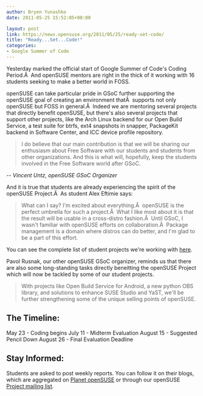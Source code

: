 ```yaml
---
author: Bryen Yunashko
date: 2011-05-25 15:52:05+00:00

layout: post
link: https://news.opensuse.org/2011/05/25/ready-set-code/
title: "Ready...Set...Code!"
categories:
- Google Summer of Code
---
```

Yesterday marked the official start of Google Summer of Code's Coding Period.Â  And openSUSE mentors are right in the thick of it working with 16 students seeking to make a better world in FOSS.

openSUSE can take particular pride in GSoC further supporting the openSUSE goal of creating an environment thatÂ  supports not only openSUSE but FOSS in general.Â  Indeed we are mentoring several projects that directly benefit openSUSE, but there's also several projects that support other projects, like the Arch Linux backend for our Open Build Service, a test suite for btrfs, ext4 snapshots in snapper, PackageKit backend in Software Center, and ICC device profile repository.<!-- more -->


<blockquote>I do believe that our main contribution is that we will be sharing our enthusiasm about Free Software with our students and students from other organizations. And this is what will, hopefully, keep the students involved in the Free Software world after GSoC.</blockquote>


_-- Vincent Untz, openSUSE GSoC Organizer_

And it is true that students are already experiencing the spirit of the openSUSE Project.Â  As student Alex Eftimie says:


<blockquote>What can I say? I'm excited about everything.Â  openSUSE is the perfect umbrella for such a project.Â  What I like most about it is that the result will be usable in a cross-distro fashion.Â  Until GSoC, I wasn't familiar with openSUSE efforts on collaboration.Â  Package management is a domain where distros can do better, and I'm glad to be a part of this effort.</blockquote>



You can see the complete list of student projects we're working with [here](http://lists.opensuse.org/opensuse-project/2011-04/msg00495.html).

Pavol Rusnak, our other openSUSE GSoC organizer, reminds us that there are also some long-standing tasks directly beneitting the openSUSE Project which will now be tackled by some of our student projects.


<blockquote>With projects like Open Build Service for Android, a new python OBS library, and solutions to enhance SUSE Studio and YaST, we'll be further strengthening some of the unique selling points of openSUSE.</blockquote>




## The Timeline:


May 23 - Coding begins
July 11 - Midterm Evaluation
August 15 - Suggested Pencil Down
August 26 - Final Evaluation Deadline


## Stay Informed:


Students are asked to post weekly reports. You can follow it on their blogs, which are aggregated on [Planet openSUSE](http://planet.opensuse.org/global/) or through our openSUSE [Project mailing list](mailto://opensuse-project+subscribe@opensuse.org).		
